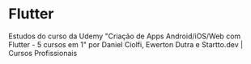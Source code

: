 # Flutter
Estudos do curso da Udemy "Criação de Apps Android/iOS/Web com Flutter - 5 cursos em 1" por Daniel Ciolfi, Ewerton Dutra e Startto.dev | Cursos Profissionais
